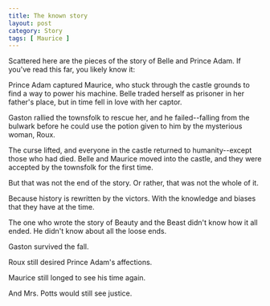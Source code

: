 ```yaml
---
title: The known story
layout: post
category: Story
tags: [ Maurice ]
---
```

Scattered here are the pieces of the story of Belle and Prince Adam. If you've read this far, you likely know it:

Prince Adam captured Maurice, who stuck through the castle grounds to find a way to power his machine. Belle traded herself as prisoner in her father's place, but in time fell in love with her captor.

<!-- more -->

Gaston rallied the townsfolk to rescue her, and he failed--falling from the bulwark before he could use the potion given to him by the mysterious woman, Roux.

The curse lifted, and everyone in the castle returned to humanity--except those who had died. Belle and Maurice moved into the castle, and they were accepted by the townsfolk for the first time.

But that was not the end of the story. Or rather, that was not the whole of it.

Because history is rewritten by the victors. With the knowledge and biases that they have at the time.

The one who wrote the story of Beauty and the Beast didn't know how it all ended. He didn't know about all the loose ends.

Gaston survived the fall.

Roux still desired Prince Adam's affections.

Maurice still longed to see his time again.

And Mrs. Potts would still see justice.